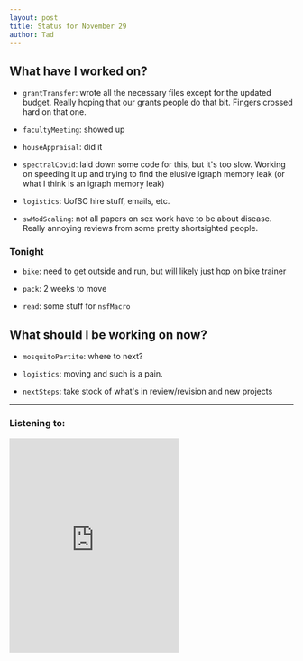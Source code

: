 ```yaml
---
layout: post 
title: Status for November 29 
author: Tad
---
```


## What have I worked on?



* `grantTransfer`: wrote all the necessary files except for the updated budget. Really hoping that our grants people do that bit. Fingers crossed hard on that one. 

* `facultyMeeting`: showed up

* `houseAppraisal`: did it

* `spectralCovid`: laid down some code for this, but it's too slow. Working on speeding it up and trying to find the elusive igraph memory leak (or what I think is an igraph memory leak)

* `logistics`: UofSC hire stuff, emails, etc.

* `swModScaling`: not all papers on sex work have to be about disease. Really annoying reviews from some pretty shortsighted people. 








### Tonight

* `bike`: need to get outside and run, but will likely just hop on bike trainer

* `pack`: 2 weeks to move

* `read`: some stuff for `nsfMacro`


## What should I be working on now?

* `mosquitoPartite`: where to next?

* `logistics`: moving and such is a pain.

* `nextSteps`: take stock of what's in review/revision and new projects





--- 

### Listening to:

<iframe src='https://embed.spotify.com/?uri=spotify%3Atrack%3A0asPdlix4dmDfZOp8ihNKd' width='300' height='380' frameborder='0' allowtransparency='true'></iframe>

<i class='fa fa-code' style='color:pink'></i>
